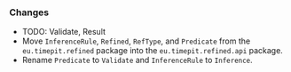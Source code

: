 ### Changes

* TODO: Validate, Result
* Move `InferenceRule`, `Refined`, `RefType`, and `Predicate` from the
  `eu.timepit.refined` package into the `eu.timepit.refined.api` package.
* Rename `Predicate` to `Validate` and `InferenceRule` to `Inference`.
